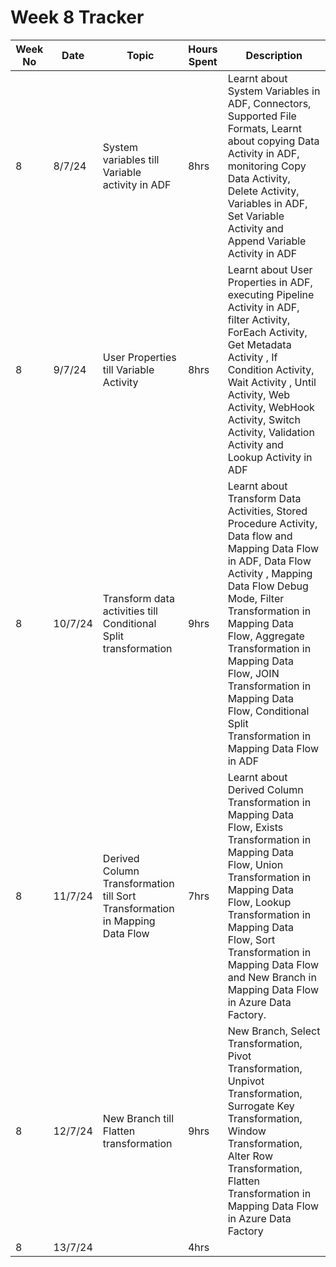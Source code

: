# Week 8 Tracker

| Week No | Date    | Topic                                   | Hours Spent | Description                                                                                                                                                                        |
| ------- | ------- | --------------------------------------- | ----------- | ---------------------------------------------------------------------------------------------------------------------------------------------------------------------------------- |
| 8       | 8/7/24 | System variables till Variable activity in ADF | 8hrs        | Learnt about System Variables in ADF, Connectors, Supported File Formats, Learnt about copying Data Activity in ADF, monitoring Copy Data Activity, Delete Activity, Variables in ADF, Set Variable Activity and Append Variable Activity in ADF |
| 8       | 9/7/24 |   User Properties till Variable Activity                                      | 8hrs        | Learnt about User Properties in ADF, executing Pipeline Activity in ADF, filter Activity, ForEach Activity, Get Metadata Activity , If Condition Activity, Wait Activity , Until Activity, Web Activity, WebHook Activity, Switch Activity,  Validation Activity and Lookup Activity in ADF
| 8       | 10/7/24 | Transform data activities till Conditional Split transformation                                        | 9hrs        |Learnt about Transform Data Activities, Stored Procedure Activity, Data flow and Mapping Data Flow in ADF, Data Flow Activity , Mapping Data Flow Debug Mode, Filter Transformation in Mapping Data Flow, Aggregate Transformation in Mapping Data Flow, JOIN Transformation in Mapping Data Flow, Conditional Split Transformation in Mapping Data Flow in ADF
| 8       | 11/7/24 |  Derived Column Transformation  till  Sort Transformation in Mapping Data Flow                                      | 7hrs        |Learnt about Derived Column Transformation in Mapping Data Flow, Exists Transformation in Mapping Data Flow, Union Transformation in Mapping Data Flow, Lookup Transformation in Mapping Data Flow, Sort Transformation in Mapping Data Flow and New Branch in Mapping Data Flow in Azure Data Factory.
| 8       | 12/7/24 |  New Branch till Flatten transformation                                       | 9hrs        | New Branch, Select Transformation, Pivot Transformation, Unpivot Transformation, Surrogate Key Transformation, Window Transformation, Alter Row Transformation, Flatten Transformation in Mapping Data Flow in Azure Data Factory
| 8       | 13/7/24  |                                         | 4hrs        |
